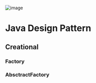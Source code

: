 ![image](https://github.com/user-attachments/assets/450f1b85-5092-4f37-a7a2-4956701bc43f)


# Java Design Pattern
## Creational
### Factory
### AbsctractFactory
